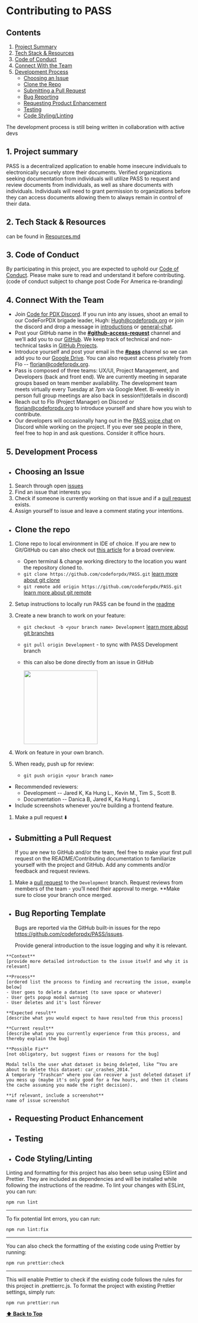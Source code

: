 # Contributing to PASS

## Contents
1. [Project Summary](#1-project-summary)
2. [Tech Stack & Resources](#2-tech-stack--resources)
3. [Code of Conduct](#3-code-of-conduct)
4. [Connect With the Team](#4-connect-with-the-team)
5. [Development Process](#5-development-process)
    - [Choosing an Issue](#choosing-an-issue)
    - [Clone the Repo](#clone-the-repo)
    - [Submitting a Pull Request]()
    - [Bug Reporting](#bug-reporting-template)
    - [Requesting Product Enhancement](#requesting-product-enhancement)
    - [Testing](#testing)
    - [Code Styling/Linting](#code-stylinglinting)
  
  The development process is still being written in collaboration with active devs
## 1. Project summary

PASS is a decentralized application to enable home insecure individuals to electronically securely store their documents. Verified organizations seeking documentation from individuals will utilize PASS to request and review documents from individuals, as well as share documents with individuals. Individuals will need to grant permission to organizations before they can access documents allowing them to always remain in control of their data.

## 2. Tech Stack & Resources

can be found in [Resources.md](./RESOURCES.md)

## 3. Code of Conduct

By participating in this project, you are expected to uphold our [Code of Conduct](./CODE_OF_CONDUCT.md). Please make sure to read and understand it before contributing. (code of conduct subject to change post Code For America re-branding)

## 4. Connect With the Team

-  Join [Code for PDX Discord](https://discord.gg/FEX9KUMH). If you run into any issues, shoot an email to our CodeForPDX brigade leader, Hugh: Hugh@codeforpdx.org or join the discord and drop a message in [introductions](https://discord.com/channels/1068260532806766733/1075286322530484256) or [general-chat](https://discord.com/channels/1068260532806766733/1068260535080063028).
-  Post your GitHub name in the [**#github-access-request**](https://discord.com/channels/1068260532806766733/1078124139983945858) channel and we’ll add you to our [GitHub](https://github.com/codeforpdx/PASS). We keep track of technical and non-technical tasks in [GitHub Projects](https://github.com/orgs/codeforpdx/projects/3).
- Introduce yourself and post your email in the [**#pass**](https://discord.com/channels/1068260532806766733/1075285803137257544) channel so we can add you to our [Google Drive](https://drive.google.com/drive/u/0/folders/1zTEd34K7Eg7rvg71zS6Uzbwrsct2Lx9E?ths=true). You can also request access privately from Flo -- florian@codeforpdx.org.
-  Pass is composed of three teams: UX/UI, Project Management, and Developers (back and front end). We are currently meeting in separate groups based on team member availability. The development team meets virtually every Tuesday at 7pm via Google Meet. Bi-weekly in person full group meetings are also back in session!!(details in discord)
-  Reach out to Flo (Project Manager) on Discord or florian@codeforpdx.org to introduce yourself and share how you wish to contribute.
-  Our developers will occasionally hang out in the [PASS voice chat](https://discord.com/channels/1068260532806766733/1106779713793433730) on Discord while working on the project. If you ever see people in there, feel free to hop in and ask questions. Consider it office hours.

## 5. Development Process

- ## Choosing an Issue
1. Search through open [issues](https://github.com/codeforpdx/PASS/issues)
2. Find an issue that interests you
3. Check if someone is currently working on that issue and if a [pull request](https://github.com/codeforpdx/PASS/pulls) exists.
4. Assign yourself to issue and leave a comment stating your intentions.
- ## Clone the repo

1. Clone repo to local environment in IDE of choice. If you are new to Git/GitHub ou can also check out [this article](https://www.digitalocean.com/community/tutorials/how-to-create-a-pull-request-on-github) for a broad overview.
   - Open terminal & change working directory to the location you want the repository cloned to.
   - `git clone https://github.com/codeforpdx/PASS.git` [learn more about git clone](https://docs.github.com/en/repositories/creating-and-managing-repositories/cloning-a-repository?platform=linux)
   - `git remote add origin https://github.com/codeforpdx/PASS.git` [learn more about git remote](https://docs.github.com/en/get-started/getting-started-with-git/managing-remote-repositories)

2. Setup instructions to locally run PASS can be found in the [readme](../README.md)

3. Create a new branch to work on your feature:
    - `git checkout -b <your branch name> Development` [learn more about git branches](https://www.atlassian.com/git/tutorials/using-branches/git-checkout)
    - `git pull origin Development` - to sync with PASS Development branch
    - this can also be done directly from an issue in GitHub

      <img src="https://drive.google.com/uc?id=11zUuOYSkv8K0CJE_snet12YSdyLDKP8q" width="200"/>

4. Work on feature in your own branch.

5. When ready, push up for review:
   - `git push origin <your branch name>`

- Recommended reviewers:
  - Development -- Jared K, Ka Hung L., Kevin M., Tim S., Scott B.
  - Documentation -- Danica B, Jared K, Ka Hung L
- Include screenshots whenever you’re building a frontend feature.
  
1. Make a pull request ⬇️

- ## Submitting a Pull Request
   If you are new to GitHub and/or the team, feel free to make your first pull request on the README/Contributing documentation to familiarize yourself with the project and GitHub. Add any comments and/or feedback and request reviews.
1. Make a [pull request](https://docs.github.com/en/pull-requests/collaborating-with-pull-requests/proposing-changes-to-your-work-with-pull-requests/requesting-a-pull-request-review) to the `Development` branch. Request reviews from members of the team - you’ll need their approval to merge. \*\*Make sure to close your branch once merged.
- ## Bug Reporting Template
  Bugs are reported via the GitHub built-in issues for the repo https://github.com/codeforpdx/PASS/issues. 

  Provide general introduction to the issue logging and why it is relevant. 

```
**Context**
[provide more detailed introduction to the issue itself and why it is relevant]

**Process**
[ordered list the process to finding and recreating the issue, example below]
- User goes to delete a dataset (to save space or whatever)
- User gets popup modal warning
- User deletes and it's lost forever

**Expected result**
[describe what you would expect to have resulted from this process]

**Current result**
[describe what you you currently experience from this process, and thereby explain the bug]

**Possible Fix**
[not obligatory, but suggest fixes or reasons for the bug]

Modal tells the user what dataset is being deleted, like “You are about to delete this dataset: car_crashes_2014.”
A temporary "Trashcan" where you can recover a just deleted dataset if you mess up (maybe it's only good for a few hours, and then it cleans the cache assuming you made the right decision).

**if relevant, include a screenshot**
name of issue screenshot
```

- ## Requesting Product Enhancement

- ## Testing

- ## Code Styling/Linting

Linting and formatting for this project has also been setup using ESlint and Prettier. They are included as dependencies and will be installed while following the instructions of the readme. To lint your changes with ESLint, you can run:

```shell
npm run lint
```
---

To fix potential lint errors, you can run:

```shell
npm run lint:fix
```
---

You can also check the formatting of the existing code using Prettier by running:

```shell
npm run prettier:check
```
---

This will enable Prettier to check if the existing code follows the rules for this project in .prettierrc.js. To format the project with existing Prettier settings, simply run:

```shell
npm run prettier:run
```

**[⬆️ Back to Top](#contributing-to-pass)**
